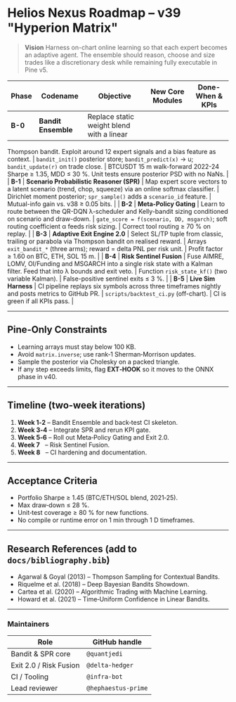 # Helios Nexus Roadmap – v39 "Hyperion Matrix"

> **Vision**  Harness on-chart online learning so that each expert becomes an
> adaptive agent. The ensemble should reason, choose and size trades like a
> discretionary desk while remaining fully executable in Pine v5.

| Phase   | Codename | Objective | New Core Modules | Done-When & KPIs |
| ------- | -------- | --------- | ---------------- | ---------------- |
| **B-0** | **Bandit Ensemble** | Replace static weight blend with a linear
Thompson bandit. Exploit around 12 expert signals and a bias feature as
context. | `bandit_init()` posterior store; `bandit_predict(x)` -> u;
`bandit_update(r)` on trade close. | BTCUSDT 15 m walk-forward 2022-24
Sharpe ≥ 1.35, MDD ≤ 30 %. Unit tests ensure posterior PSD with no NaNs. |
| **B-1** | **Scenario Probabilistic Reasoner (SPR)** | Map expert score
vectors to a latent scenario (trend, chop, squeeze) via an online
softmax classifier. | Dirichlet moment posterior; `spr_sample()` adds a
`scenario_id` feature. | Mutual-info gain vs. v38 ≥ 0.05 bits. |
| **B-2** | **Meta-Policy Gating** | Learn to route between the QR-DQN
λ-scheduler and Kelly-bandit sizing conditioned on scenario and draw-down.
| `gate_score = f(scenario, DD, msgarch)`; soft routing coefficient
α feeds risk sizing. | Correct tool routing ≥ 70 % on replay. |
| **B-3** | **Adaptive Exit Engine 2.0** | Select SL/TP tuple from classic,
trailing or parabola via Thompson bandit on realised reward. | Arrays
`exit_bandit_*` (three arms); reward = delta PNL per risk unit. |
Profit factor ≥ 1.60 on BTC, ETH, SOL 15 m. |
| **B-4** | **Risk Sentinel Fusion** | Fuse AIMRE, LOMV, OI/Funding and
MSGARCH into a single risk state with a Kalman filter. Feed that into
λ bounds and exit veto. | Function `risk_state_kf()` (two variable Kalman). |
False-positive sentinel exits ≤ 3 %. |
| **B-5** | **Live Sim Harness** | CI pipeline replays six symbols across
three timeframes nightly and posts metrics to GitHub PR. |
`scripts/backtest_ci.py` (off-chart). | CI is green if all KPIs pass. |

---

## Pine-Only Constraints

* Learning arrays must stay below 100 KB.
* Avoid `matrix.inverse`; use rank‑1 Sherman‑Morrison updates.
* Sample the posterior via Cholesky on a packed triangle.
* If any step exceeds limits, flag **EXT‑HOOK** so it moves to the
  ONNX phase in v40.

---

## Timeline (two-week iterations)

1. **Week 1‑2** – Bandit Ensemble and back‑test CI skeleton.
2. **Week 3‑4** – Integrate SPR and rerun KPI gate.
3. **Week 5‑6** – Roll out Meta‑Policy Gating and Exit 2.0.
4. **Week 7**   – Risk Sentinel Fusion.
5. **Week 8**   – CI hardening and documentation.

---

## Acceptance Criteria

* Portfolio Sharpe ≥ 1.45 (BTC/ETH/SOL blend, 2021‑25).
* Max draw‑down ≤ 28 %.
* Unit‑test coverage ≥ 80 % for new functions.
* No compile or runtime error on 1 min through 1 D timeframes.

---

## Research References (add to `docs/bibliography.bib`)

* Agarwal & Goyal (2013) – Thompson Sampling for Contextual Bandits.
* Riquelme et al. (2018) – Deep Bayesian Bandits Showdown.
* Cartea et al. (2020) – Algorithmic Trading with Machine Learning.
* Howard et al. (2021) – Time‑Uniform Confidence in Linear Bandits.

---

### Maintainers

| Role                   | GitHub handle       |
| ---------------------- | ------------------- |
| Bandit & SPR core      | `@quantjedi`        |
| Exit 2.0 / Risk Fusion | `@delta-hedger`     |
| CI / Tooling           | `@infra-bot`        |
| Lead reviewer          | `@hephaestus-prime` |

